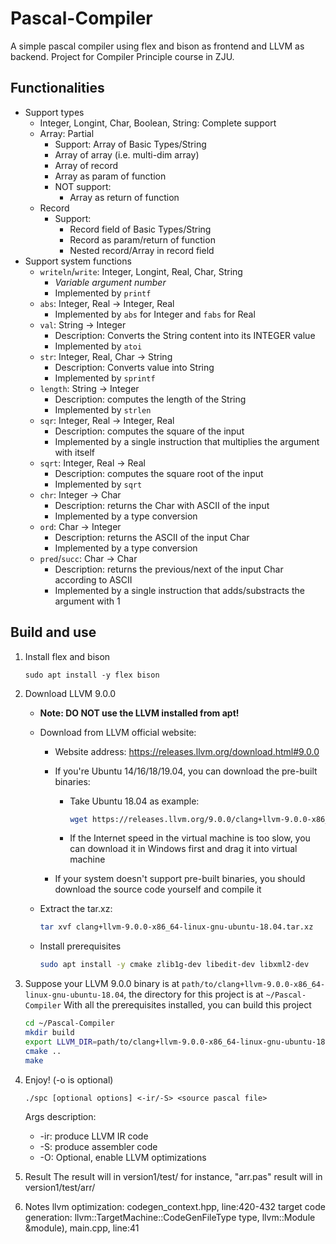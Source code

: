 # Pascal-Compiler
A simple pascal compiler using flex and bison as frontend and LLVM as backend. Project for Compiler Principle course in ZJU.

## Functionalities

- Support types
  - Integer, Longint, Char, Boolean, String: Complete support
  - Array: Partial
    - Support: Array of Basic Types/String
    - Array of array (i.e. multi-dim array)
    - Array of record
    - Array as param of function
    - NOT support:
      - Array as return of function
  - Record
    - Support:
      - Record field of Basic Types/String
      - Record as param/return of function
      - Nested record/Array in record field
- Support system functions
  - `writeln`/`write`: Integer, Longint, Real, Char, String
    - *Variable argument number*
    - Implemented by `printf`
  - `abs`: Integer, Real -> Integer, Real
    - Implemented by `abs` for Integer and `fabs` for Real
  - `val`: String -> Integer
    - Description: Converts the String content into its INTEGER value
    - Implemented by `atoi`
  - `str`: Integer, Real, Char -> String
    - Description: Converts value into String
    - Implemented by `sprintf`
  - `length`: String -> Integer
    - Description: computes the length of the String
    - Implemented by `strlen`
  - `sqr`: Integer, Real -> Integer, Real
    - Description: computes the square of the input
    - Implemented by a single instruction that multiplies the argument with itself
  - `sqrt`: Integer, Real -> Real
    - Description: computes the square root of the input
    - Implemented by `sqrt`
  - `chr`: Integer -> Char
    - Description: returns the Char with ASCII of the input
    - Implemented by a type conversion
  - `ord`: Char -> Integer
    - Description: returns the ASCII of the input Char
    - Implemented by a type conversion
  - `pred`/`succ`: Char -> Char
    - Description: returns the previous/next of the input Char according to ASCII
    - Implemented by a single instruction that adds/substracts the argument with 1

## Build and use

1. Install flex and bison

   ```shell
   sudo apt install -y flex bison
   ```

2. Download LLVM 9.0.0

   - **Note: DO NOT use the LLVM installed from apt!**

   - Download from LLVM official website:

     - Website address: https://releases.llvm.org/download.html#9.0.0

     - If you're Ubuntu 14/16/18/19.04, you can download the pre-built binaries:

       - Take Ubuntu 18.04 as example:

         ```sh
         wget https://releases.llvm.org/9.0.0/clang+llvm-9.0.0-x86_64-linux-gnu-ubuntu-18.04.tar.xz
         ```

       - If the Internet speed in the virtual machine is too slow, you can download it in Windows first and drag it into virtual machine

     - If your system doesn't support pre-built binaries, you should download the source code yourself and compile it

   - Extract the tar.xz:

     ```sh
     tar xvf clang+llvm-9.0.0-x86_64-linux-gnu-ubuntu-18.04.tar.xz
     ```

   - Install prerequisites

     ```sh
     sudo apt install -y cmake zlib1g-dev libedit-dev libxml2-dev
     ```

3. Suppose your LLVM 9.0.0 binary is at `path/to/clang+llvm-9.0.0-x86_64-linux-gnu-ubuntu-18.04`, the directory for this project is at `~/Pascal-Compiler`
   With all the prerequisites installed, you can build this project

   ```sh
   cd ~/Pascal-Compiler
   mkdir build
   export LLVM_DIR=path/to/clang+llvm-9.0.0-x86_64-linux-gnu-ubuntu-18.04/lib/cmake/llvm
   cmake ..
   make
   ```

4. Enjoy! (-o is optional)

   ```
   ./spc [optional options] <-ir/-S> <source pascal file>
   ```

   Args description:

   - -ir: produce LLVM IR code
   - -S: produce assembler code
   - -O: Optional, enable LLVM optimizations


5. Result
   The result will in version1/test/<file name>  for instance, "arr.pas" result will in version1/test/arr/

6. Notes
llvm optimization: codegen_context.hpp, line:420-432
target code generation: llvm::TargetMachine::CodeGenFileType type, llvm::Module &module), main.cpp, line:41

